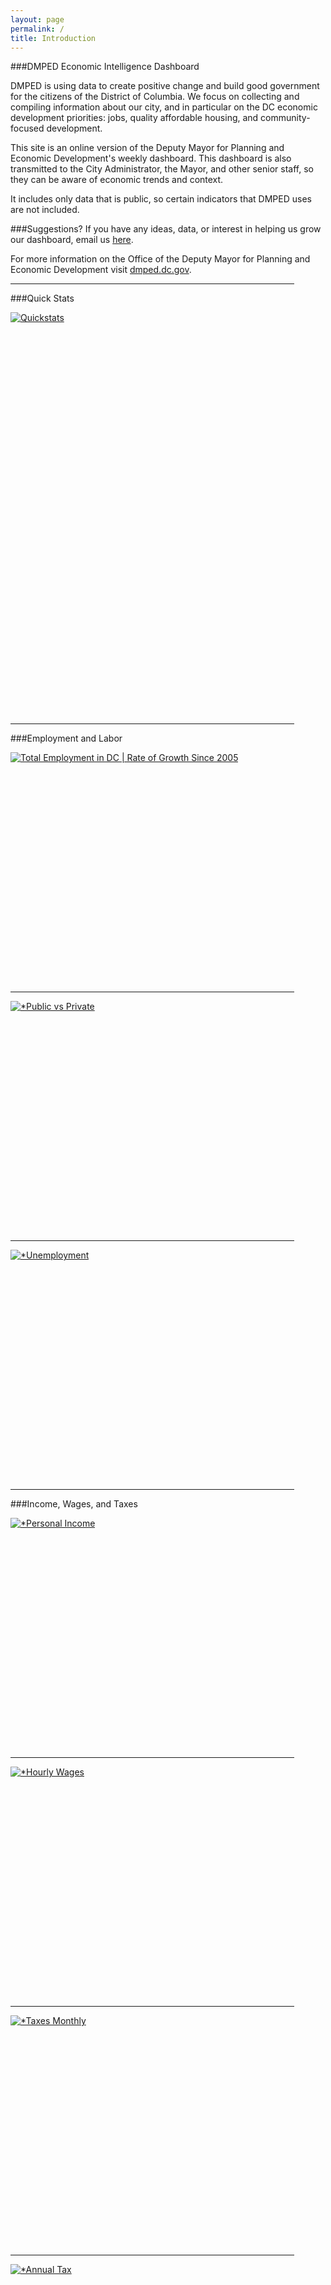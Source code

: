```yaml
---
layout: page
permalink: /
title: Introduction
---
```


###DMPED Economic Intelligence Dashboard

DMPED is using data to create positive change and build good government for the citizens of the District of Columbia. We focus on collecting and compiling information about our city, and in particular on the DC economic development priorities: jobs, quality affordable housing, and community-focused development.

This site is an online version of the Deputy Mayor for Planning and Economic Development's weekly dashboard. This dashboard is also transmitted to the City Administrator, the Mayor, and other senior staff, so they can be aware of economic trends and context.

It includes only data that is public, so certain indicators that DMPED uses are not included.

###Suggestions?
If you have any ideas, data, or interest in helping us grow our dashboard, email us [here](mailto:dmped.econintel@dc.gov).

For more information on the Office of the Deputy Mayor for Planning and Economic Development visit [dmped.dc.gov](http://dmped.dc.gov).

<hr style="width: 454px; margin:1em 0">

###Quick Stats

<script type='text/javascript' src='https://public.tableau.com/javascripts/api/viz_v1.js'></script>
<div class='tableauPlaceholder' style='width: 454px; height: 644px;'>
	<noscript><a href='#'>
		<img alt='Quickstats ' src='https:&#47;&#47;public.tableau.com&#47;static&#47;images&#47;Qu&#47;QuickStats_0&#47;Quickstats&#47;1_rss.png' style='border: none' /></a>
	</noscript>
	<object class='tableauViz' width='454' height='644' style='display:none;'>
		<param name='host_url' value='https%3A%2F%2Fpublic.tableau.com%2F' /> 
		<param name='site_root' value='' />
		<param name='name' value='QuickStats_0&#47;Quickstats' />
		<param name='tabs' value='no' />
		<param name='toolbar' value='yes' />
		<param name='static_image' value='https:&#47;&#47;public.tableau.com&#47;static&#47;images&#47;Qu&#47;QuickStats_0&#47;Quickstats&#47;1.png' /> 
		<param name='animate_transition' value='yes' />
		<param name='display_static_image' value='yes' />
		<param name='display_spinner' value='yes' />
		<param name='display_overlay' value='yes' />
		<param name='display_count' value='yes' />
		<param name='showVizHome' value='no' />
		<param name='showTabs' value='y' />
		<param name='bootstrapWhenNotified' value='true' />
	</object>
</div>

<hr style="width: 454px; margin:1em 0">

###Employment and Labor

<div class='tableauPlaceholder' style='width: 454px; height: 369px;'>
	<noscript>
		<a href='#'><img alt='Total Employment in DC | Rate of Growth Since 2005 ' src='https:&#47;&#47;public.tableau.com&#47;static&#47;images&#47;To&#47;TotalEmployment&#47;TotalEmployment&#47;1_rss.png' style='border: none' /></a>
	</noscript>
	<object class='tableauViz' width='454' height='369' style='display:none;'>
		<param name='host_url' value='https%3A%2F%2Fpublic.tableau.com%2F' /> 
		<param name='site_root' value='' />
		<param name='name' value='TotalEmployment&#47;TotalEmployment' />
		<param name='tabs' value='no' /><param name='toolbar' value='yes' />
		<param name='static_image' value='https:&#47;&#47;public.tableau.com&#47;static&#47;images&#47;To&#47;TotalEmployment&#47;TotalEmployment&#47;1.png' /> 
		<param name='animate_transition' value='yes' />
		<param name='display_static_image' value='yes' />
		<param name='display_spinner' value='yes' />
		<param name='display_overlay' value='yes' />
		<param name='display_count' value='yes' />
		<param name='showVizHome' value='no' />
		<param name='showTabs' value='y' />
		<param name='bootstrapWhenNotified' value='true' />
	</object>
</div>

<hr style="width: 454px; margin:1em 0">

<div class='tableauPlaceholder' style='width: 454px; height: 369px;'>
	<noscript>
		<a href='#'><img alt='*Public vs Private ' src='https:&#47;&#47;public.tableau.com&#47;static&#47;images&#47;Pu&#47;PublicPrivateSectorEmployment&#47;PublicvsPrivate&#47;1_rss.png' style='border: none' /></a>
	</noscript>
	<object class='tableauViz' width='454' height='369' style='display:none;'>
		<param name='host_url' value='https%3A%2F%2Fpublic.tableau.com%2F' /> 
		<param name='site_root' value='' />
		<param name='name' value='PublicPrivateSectorEmployment&#47;PublicvsPrivate' />
		<param name='tabs' value='no' /><param name='toolbar' value='yes' />
		<param name='static_image' value='https:&#47;&#47;public.tableau.com&#47;static&#47;images&#47;Pu&#47;PublicPrivateSectorEmployment&#47;PublicvsPrivate&#47;1.png' /> 
		<param name='animate_transition' value='yes' />
		<param name='display_static_image' value='yes' />
		<param name='display_spinner' value='yes' />
		<param name='display_overlay' value='yes' />
		<param name='display_count' value='yes' />
		<param name='showVizHome' value='no' />
		<param name='showTabs' value='y' />
		<param name='bootstrapWhenNotified' value='true' />
	</object>
</div>

<hr style="width: 454px; margin:1em 0">

<div class='tableauPlaceholder' style='width: 454px; height: 369px;'>
	<noscript>
		<a href='#'><img alt='*Unemployment ' src='https:&#47;&#47;public.tableau.com&#47;static&#47;images&#47;Un&#47;Unemployment_49&#47;Unemployment&#47;1_rss.png' style='border: none' /></a>
	</noscript>
	<object class='tableauViz' width='454' height='369' style='display:none;'>
		<param name='host_url' value='https%3A%2F%2Fpublic.tableau.com%2F' /> 
		<param name='site_root' value='' />
		<param name='name' value='Unemployment_49&#47;Unemployment' />
		<param name='tabs' value='no' />
		<param name='toolbar' value='yes' />
		<param name='static_image' value='https:&#47;&#47;public.tableau.com&#47;static&#47;images&#47;Un&#47;Unemployment_49&#47;Unemployment&#47;1.png' /> 
		<param name='animate_transition' value='yes' />
		<param name='display_static_image' value='yes' />
		<param name='display_spinner' value='yes' />
		<param name='display_overlay' value='yes' />
		<param name='display_count' value='yes' />
		<param name='showVizHome' value='no' />
		<param name='showTabs' value='y' />
		<param name='bootstrapWhenNotified' value='true' />
	</object>
</div>

<hr style="width: 454px; margin:1em 0">

###Income, Wages, and Taxes

<script type='text/javascript' src='https://public.tableau.com/javascripts/api/viz_v1.js'></script>
<div class='tableauPlaceholder' style='width: 454px; height: 369px;'>
	<noscript><a href='#'><img alt='*Personal Income ' src='https:&#47;&#47;public.tableau.com&#47;static&#47;images&#47;Pe&#47;PersonalIncome_0&#47;PersonalIncome_1&#47;1_rss.png' style='border: none' /></a>
	</noscript>
	<object class='tableauViz' width='454' height='369' style='display:none;'>
		<param name='host_url' value='https%3A%2F%2Fpublic.tableau.com%2F' /> 
		<param name='site_root' value='' />
		<param name='name' value='PersonalIncome_0&#47;PersonalIncome_1' />
		<param name='tabs' value='no' /><param name='toolbar' value='yes' />
		<param name='static_image' value='https:&#47;&#47;public.tableau.com&#47;static&#47;images&#47;Pe&#47;PersonalIncome_0&#47;PersonalIncome_1&#47;1.png' /> 
		<param name='animate_transition' value='yes' />
		<param name='display_static_image' value='yes' />
		<param name='display_spinner' value='yes' />
		<param name='display_overlay' value='yes' />
		<param name='display_count' value='yes' />
		<param name='showVizHome' value='no' />
		<param name='showTabs' value='y' />
		<param name='bootstrapWhenNotified' value='true' />
	</object>
</div>

<hr style="width: 454px; margin:1em 0">

<div class='tableauPlaceholder' style='width: 454px; height: 369px;'>
	<noscript>
	<a href='#'><img alt='*Hourly Wages ' src='https:&#47;&#47;public.tableau.com&#47;static&#47;images&#47;Av&#47;AverageHourlyWages&#47;HourlyWages&#47;1_rss.png' style='border: none' /></a>
</noscript>
	<object class='tableauViz' width='454' height='369' style='display:none;'>
		<param name='host_url' value='https%3A%2F%2Fpublic.tableau.com%2F' /> 
		<param name='site_root' value='' />
		<param name='name' value='AverageHourlyWages&#47;HourlyWages' />
		<param name='tabs' value='no' />
		<param name='toolbar' value='yes' />
		<param name='static_image' value='https:&#47;&#47;public.tableau.com&#47;static&#47;images&#47;Av&#47;AverageHourlyWages&#47;HourlyWages&#47;1.png' /> 
		<param name='animate_transition' value='yes' />
		<param name='display_static_image' value='yes' />
		<param name='display_spinner' value='yes' />
		<param name='display_overlay' value='yes' />
		<param name='display_count' value='yes' />
		<param name='showVizHome' value='no' />
		<param name='showTabs' value='y' />
		<param name='bootstrapWhenNotified' value='true' />
	</object>
</div>

<hr style="width: 454px; margin:1em 0">

<div class='tableauPlaceholder' style='width: 454px; height: 369px;'>
	<noscript>
		<a href='#'><img alt='*Taxes  Monthly ' src='https:&#47;&#47;public.tableau.com&#47;static&#47;images&#47;Mo&#47;MonthlyTaxCollections&#47;TaxesMonthly&#47;1_rss.png' style='border: none' /></a>
	</noscript>
	<object class='tableauViz' width='454' height='369' style='display:none;'>
		<param name='host_url' value='https%3A%2F%2Fpublic.tableau.com%2F' /> 
		<param name='site_root' value='' />
		<param name='name' value='MonthlyTaxCollections&#47;TaxesMonthly' />
		<param name='tabs' value='no' />
		<param name='toolbar' value='yes' />
		<param name='static_image' value='https:&#47;&#47;public.tableau.com&#47;static&#47;images&#47;Mo&#47;MonthlyTaxCollections&#47;TaxesMonthly&#47;1.png' /> 
		<param name='animate_transition' value='yes' />
		<param name='display_static_image' value='yes' />
		<param name='display_spinner' value='yes' />
		<param name='display_overlay' value='yes' />
		<param name='display_count' value='yes' />
		<param name='showVizHome' value='no' />
		<param name='showTabs' value='y' />
		<param name='bootstrapWhenNotified' value='true' />
	</object>
</div>

<hr style="width: 454px; margin:1em 0">

<div class='tableauPlaceholder' style='width: 454px; height: 369px;'>
	<noscript>
		<a href='#'><img alt='*Annual Tax ' src='https:&#47;&#47;public.tableau.com&#47;static&#47;images&#47;To&#47;TotalTaxRevenuesbyFY&#47;AnnualTax&#47;1_rss.png' style='border: none' /></a>
	</noscript>
	<object class='tableauViz' width='454' height='369' style='display:none;'>
		<param name='host_url' value='https%3A%2F%2Fpublic.tableau.com%2F' /> 
		<param name='site_root' value='' />
		<param name='name' value='TotalTaxRevenuesbyFY&#47;AnnualTax' />
		<param name='tabs' value='no' /><param name='toolbar' value='yes' />
		<param name='static_image' value='https:&#47;&#47;public.tableau.com&#47;static&#47;images&#47;To&#47;TotalTaxRevenuesbyFY&#47;AnnualTax&#47;1.png' /> 
		<param name='animate_transition' value='yes' />
		<param name='display_static_image' value='yes' />
		<param name='display_spinner' value='yes' />
		<param name='display_overlay' value='yes' />
		<param name='display_count' value='yes' />
		<param name='showVizHome' value='no' />
		<param name='showTabs' value='y' />
		<param name='bootstrapWhenNotified' value='true' />
	</object>
</div>

<hr style="width: 454px; margin:1em 0">

###Housing and Affordability

<script type='text/javascript' src='https://public.tableau.com/javascripts/api/viz_v1.js'></script>
<div class='tableauPlaceholder' style='width: 454px; height: 369px;'>
	<noscript>
		<a href='#'><img alt='*Inventory ' src='https:&#47;&#47;public.tableau.com&#47;static&#47;images&#47;Fo&#47;For-saleHousingInventory&#47;Inventory_1&#47;1_rss.png' style='border: none' /></a>
	</noscript>
	<object class='tableauViz' width='454' height='369' style='display:none;'>
		<param name='host_url' value='https%3A%2F%2Fpublic.tableau.com%2F' /> 
		<param name='site_root' value='' />
		<param name='name' value='For-saleHousingInventory&#47;Inventory_1' />
		<param name='tabs' value='no' /><param name='toolbar' value='yes' />
		<param name='static_image' value='https:&#47;&#47;public.tableau.com&#47;static&#47;images&#47;Fo&#47;For-saleHousingInventory&#47;Inventory_1&#47;1.png' /> 
		<param name='animate_transition' value='yes' />
		<param name='display_static_image' value='yes' />
		<param name='display_spinner' value='yes' />
		<param name='display_overlay' value='yes' />
		<param name='display_count' value='yes' />
		<param name='showVizHome' value='no' />
		<param name='showTabs' value='y' />
		<param name='bootstrapWhenNotified' value='true' />
	</object>
</div>

<hr style="width: 454px; margin:1em 0">

<div class='tableauPlaceholder' style='width: 454px; height: 369px;'>
	<noscript>
		<a href='#'><img alt='*Home Sales ' src='https:&#47;&#47;public.tableau.com&#47;static&#47;images&#47;Ho&#47;HomeSales_2&#47;HomeSales&#47;1_rss.png' style='border: none' /></a>
	</noscript>
	<object class='tableauViz' width='454' height='369' style='display:none;'>
		<param name='host_url' value='https%3A%2F%2Fpublic.tableau.com%2F' /> 
		<param name='site_root' value='' />
		<param name='name' value='HomeSales_2&#47;HomeSales' />
		<param name='tabs' value='no' />
		<param name='toolbar' value='yes' />
		<param name='static_image' value='https:&#47;&#47;public.tableau.com&#47;static&#47;images&#47;Ho&#47;HomeSales_2&#47;HomeSales&#47;1.png' /> 
		<param name='animate_transition' value='yes' />
		<param name='display_static_image' value='yes' />
		<param name='display_spinner' value='yes' />
		<param name='display_overlay' value='yes' />
		<param name='display_count' value='yes' />
		<param name='showVizHome' value='no' />
		<param name='showTabs' value='y' />
		<param name='bootstrapWhenNotified' value='true' />
	</object>
</div>

<hr style="width: 454px; margin:1em 0">

<div class='tableauPlaceholder' style='width: 454px; height: 369px;'>
	<noscript>
		<a href='#'><img alt='*Median Rents ' src='https:&#47;&#47;public.tableau.com&#47;static&#47;images&#47;Me&#47;MedianMonthlyRents&#47;MedianRents&#47;1_rss.png' style='border: none' /></a>
	</noscript>
	<object class='tableauViz' width='454' height='369' style='display:none;'>
		<param name='host_url' value='https%3A%2F%2Fpublic.tableau.com%2F' /> 
		<param name='site_root' value='' />
		<param name='name' value='MedianMonthlyRents&#47;MedianRents' />
		<param name='tabs' value='no' />
		<param name='toolbar' value='yes' />
		<param name='static_image' value='https:&#47;&#47;public.tableau.com&#47;static&#47;images&#47;Me&#47;MedianMonthlyRents&#47;MedianRents&#47;1.png' /> 
		<param name='animate_transition' value='yes' />
		<param name='display_static_image' value='yes' />
		<param name='display_spinner' value='yes' />
		<param name='display_overlay' value='yes' />
		<param name='display_count' value='yes' />
		<param name='showVizHome' value='no' />
		<param name='showTabs' value='y' />
		<param name='bootstrapWhenNotified' value='true' />
	</object>
</div>

<hr style="width: 454px; margin:1em 0">

###Construction Activity

<script type='text/javascript' src='https://public.tableau.com/javascripts/api/viz_v1.js'></script>
<div class='tableauPlaceholder' style='width: 454px; height: 369px;'>
	<noscript>
		<a href='#'><img alt='*Multifamily ' src='https:&#47;&#47;public.tableau.com&#47;static&#47;images&#47;Ho&#47;HousingStarts-Multi-Family&#47;Multifamily&#47;1_rss.png' style='border: none' /></a>
	</noscript>
	<object class='tableauViz' width='454' height='369' style='display:none;'>
		<param name='host_url' value='https%3A%2F%2Fpublic.tableau.com%2F' /> 
		<param name='site_root' value='' />
		<param name='name' value='HousingStarts-Multi-Family&#47;Multifamily' />
		<param name='tabs' value='no' /><param name='toolbar' value='yes' />
		<param name='static_image' value='https:&#47;&#47;public.tableau.com&#47;static&#47;images&#47;Ho&#47;HousingStarts-Multi-Family&#47;Multifamily&#47;1.png' /> 
		<param name='animate_transition' value='yes' />
		<param name='display_static_image' value='yes' />
		<param name='display_spinner' value='yes' />
		<param name='display_overlay' value='yes' />
		<param name='display_count' value='yes' />
		<param name='showVizHome' value='no' />
		<param name='showTabs' value='y' />
		<param name='bootstrapWhenNotified' value='true' />
	</object>
</div>

<hr style="width: 454px; margin:1em 0">

<div class='tableauPlaceholder' style='width: 454px; height: 369px;'>
	<noscript>
		<a href='#'><img alt='*SingleFamily ' src='https:&#47;&#47;public.tableau.com&#47;static&#47;images&#47;Ho&#47;HousingStarts-Single-Family&#47;SingleFamily&#47;1_rss.png' style='border: none' /></a>
	</noscript>
	<object class='tableauViz' width='454' height='369' style='display:none;'>
		<param name='host_url' value='https%3A%2F%2Fpublic.tableau.com%2F' /> 
		<param name='site_root' value='' />
		<param name='name' value='HousingStarts-Single-Family&#47;SingleFamily' />
		<param name='tabs' value='no' />
		<param name='toolbar' value='yes' />
		<param name='static_image' value='https:&#47;&#47;public.tableau.com&#47;static&#47;images&#47;Ho&#47;HousingStarts-Single-Family&#47;SingleFamily&#47;1.png' /> 
		<param name='animate_transition' value='yes' />
		<param name='display_static_image' value='yes' />
		<param name='display_spinner' value='yes' />
		<param name='display_overlay' value='yes' />
		<param name='display_count' value='yes' />
		<param name='showVizHome' value='no' />
		<param name='showTabs' value='y' />
		<param name='bootstrapWhenNotified' value='true' />
	</object>
</div>

<hr style="width: 454px; margin:1em 0">

###Affordable Housing Production and Preservation

<!-- ![](assets/img/december.png=700x) -cannot get proper size -->

<script type='text/javascript' src='https://public.tableau.com/javascripts/api/viz_v1.js'></script>
<div class='tableauPlaceholder' style='width: 454px; height: 369px;'>
	<noscript>
		<a href='#'><img alt='*Units by Project Status ' src='https:&#47;&#47;public.tableau.com&#47;static&#47;images&#47;ZZ&#47;ZZWF4MQXX&#47;1_rss.png' style='border: none' /></a>
	</noscript>
	<object class='tableauViz' width='454' height='369' style='display:none;'>
		<param name='host_url' value='https%3A%2F%2Fpublic.tableau.com%2F' /> 
		<param name='path' value='shared&#47;ZZWF4MQXX' /> 
		<param name='toolbar' value='yes' />
		<param name='static_image' value='https:&#47;&#47;public.tableau.com&#47;static&#47;images&#47;ZZ&#47;ZZWF4MQXX&#47;1.png' /> 
		<param name='animate_transition' value='yes' />
		<param name='display_static_image' value='yes' />
		<param name='display_spinner' value='yes' />
		<param name='display_overlay' value='yes' />
		<param name='display_count' value='yes' />
		<param name='showVizHome' value='no' />
		<param name='showTabs' value='y' />
		<param name='bootstrapWhenNotified' value='true' />
	</object>
</div>

<hr style="width: 454px; margin:1em 0">

<div class='tableauPlaceholder' style='width: 454px; height: 369px;'>
	<noscript>
		<a href='#'><img alt='*Units by Project Status &amp; AMI ' src='https:&#47;&#47;public.tableau.com&#47;static&#47;images&#47;Af&#47;Aff-HousingUnitsbyProjectStatusandAMI&#47;UnitsbyProjectStatusAMI&#47;1_rss.png' style='border: none' /></a>
	</noscript>
	<object class='tableauViz' width='454' height='369' style='display:none;'>
		<param name='host_url' value='https%3A%2F%2Fpublic.tableau.com%2F' /> 
		<param name='site_root' value='' />
		<param name='name' value='Aff-HousingUnitsbyProjectStatusandAMI&#47;UnitsbyProjectStatusAMI' />
		<param name='tabs' value='no' />
		<param name='toolbar' value='yes' />
		<param name='static_image' value='https:&#47;&#47;public.tableau.com&#47;static&#47;images&#47;Af&#47;Aff-HousingUnitsbyProjectStatusandAMI&#47;UnitsbyProjectStatusAMI&#47;1.png' /> 
		<param name='animate_transition' value='yes' />
		<param name='display_static_image' value='yes' />
		<param name='display_spinner' value='yes' />
		<param name='display_overlay' value='yes' />
		<param name='display_count' value='yes' />
		<param name='showVizHome' value='no' />
		<param name='showTabs' value='y' />
		<param name='bootstrapWhenNotified' value='true' />
	</object>
</div>

<hr style="width: 454px; margin:1em 0">

<div class='tableauPlaceholder' style='width: 454px; height: 369px;'>
	<noscript>
		<a href='#'><img alt='*Units by Closing Year ' src='https:&#47;&#47;public.tableau.com&#47;static&#47;images&#47;Af&#47;Aff-HousingUnitsbyClosingYear&#47;UnitsbyClosingYear&#47;1_rss.png' style='border: none' /></a>
	</noscript>
	<object class='tableauViz' width='454' height='369' style='display:none;'>
		<param name='host_url' value='https%3A%2F%2Fpublic.tableau.com%2F' /> 
		<param name='site_root' value='' />
		<param name='name' value='Aff-HousingUnitsbyClosingYear&#47;UnitsbyClosingYear' />
		<param name='tabs' value='no' />
		<param name='toolbar' value='no' />
		<param name='static_image' value='https:&#47;&#47;public.tableau.com&#47;static&#47;images&#47;Af&#47;Aff-HousingUnitsbyClosingYear&#47;UnitsbyClosingYear&#47;1.png' /> 
		<param name='animate_transition' value='yes' />
		<param name='display_static_image' value='yes' />
		<param name='display_spinner' value='yes' />
		<param name='display_overlay' value='yes' />
		<param name='display_count' value='yes' />
		<param name='showVizHome' value='no' />
		<param name='showTabs' value='y' />
		<param name='bootstrapWhenNotified' value='true' />
	</object>
</div>